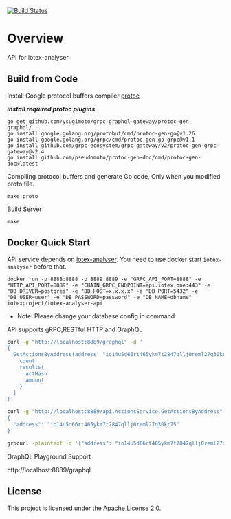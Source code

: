 [![Build Status](https://github.com/iotexproject/iotex-analyser-api.svg?branch=main)](https://travis-ci.org/iotexproject/iotex-analyser-api)

# Overview
API for iotex-analyser

## Build from Code

Install Google protocol buffers compiler [protoc](https://github.com/protocolbuffers/protobuf) 

***install required protoc plugins***: 
```
go get github.com/ysugimoto/grpc-graphql-gateway/protoc-gen-graphql/...
go install google.golang.org/protobuf/cmd/protoc-gen-go@v1.26
go install google.golang.org/grpc/cmd/protoc-gen-go-grpc@v1.1
go install github.com/grpc-ecosystem/grpc-gateway/v2/protoc-gen-grpc-gateway@v2.4
go install github.com/pseudomuto/protoc-gen-doc/cmd/protoc-gen-doc@latest
```

Compiling protocol buffers and generate Go code, Only when you modified proto file.
```
make proto
```

Build Server
```
make
```

## Docker Quick Start

API service depends on [iotex-analyser](https://github.com/iotexproject/iotex-analyser). You need to use docker start `iotex-analyser` before that.

```
docker run -p 8888:8888 -p 8889:8889 -e "GRPC_API_PORT=8888" -e "HTTP_API_PORT=8889" -e "CHAIN_GRPC_ENDPOINT=api.iotex.one:443" -e "DB_DRIVER=postgres" -e "DB_HOST=x.x.x.x" -e "DB_PORT=5432" -e "DB_USER=user" -e "DB_PASSWORD=password" -e "DB_NAME=dbname" iotexproject/iotex-analyser-api
```
* Note: Please change your database config in command 




API supports gRPC,RESTful HTTP and GraphQL

```sh
curl -g "http://localhost:8889/graphql" -d '
{
  GetActionsByAddress(address: "io14u5d66rt465ykm7t2847qllj0reml27q30kr75") {
    count
    results{
      actHash
      amount
    }
  }
}'

curl -g "http://localhost:8889/api.ActionsService.GetActionsByAddress" -d '
{
  "address": "io14u5d66rt465ykm7t2847qllj0reml27q30kr75"
}'

grpcurl -plaintext -d '{"address": "io14u5d66rt465ykm7t2847qllj0reml27q30kr75"}' 127.0.0.1:8888 api.ActionsService.GetActionsByAddress
```

GraphQL Playground Support

http://localhost:8889/graphql

## License
This project is licensed under the [Apache License 2.0](LICENSE).
